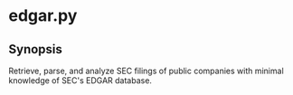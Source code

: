 # edgar.py

## Synopsis

Retrieve, parse, and analyze SEC filings of public companies with minimal knowledge of SEC's EDGAR database.